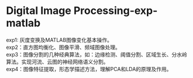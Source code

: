 # Digital Image Processing-exp-matlab
exp1: 灰度变换及MATLAB图像变化基本操作。<br/>
exp2：直方图均衡化、图像平滑、频域图像处理。<br/>
exp3：图像分割的几种经典算法，如：边缘检测、阈值分割、区域生长、分水岭算法。实现河流、云图的神经网络语义分割。<br/>
exp4：图像特征提取，形态学描述方法，理解PCA和LDA的原理及作用。<br/>
